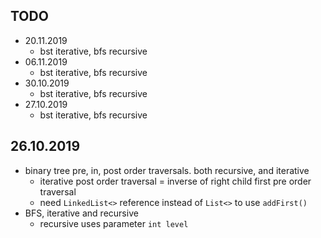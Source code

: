 ## TODO
  * 20.11.2019 
    - bst iterative, bfs recursive
  * 06.11.2019 
    - bst iterative, bfs recursive
  * 30.10.2019 
    - bst iterative, bfs recursive
  * 27.10.2019 
    - bst iterative, bfs recursive

## 26.10.2019
  * binary tree pre, in, post order traversals. both recursive, and iterative
    * iterative post order traversal = inverse of right child first pre order traversal
    * need `LinkedList<>` reference instead of `List<>` to use `addFirst()`
  * BFS, iterative and recursive
    * recursive uses parameter `int level`
